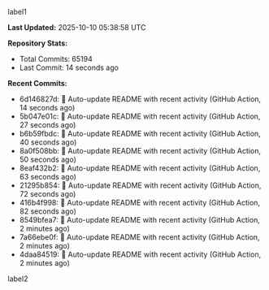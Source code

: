 
label1 
<!-- ACTIVITY_START -->
**Last Updated:** 2025-10-10 05:38:58 UTC

**Repository Stats:**
- Total Commits: 65194
- Last Commit: 14 seconds ago

**Recent Commits:**
- 6d146827d: 🤖 Auto-update README with recent activity (GitHub Action, 14 seconds ago)
- 5b047e01c: 🤖 Auto-update README with recent activity (GitHub Action, 27 seconds ago)
- b6b59fbdc: 🤖 Auto-update README with recent activity (GitHub Action, 40 seconds ago)
- 8a0f508bb: 🤖 Auto-update README with recent activity (GitHub Action, 50 seconds ago)
- 8eaf432b2: 🤖 Auto-update README with recent activity (GitHub Action, 63 seconds ago)
- 21295b854: 🤖 Auto-update README with recent activity (GitHub Action, 72 seconds ago)
- 416b4f998: 🤖 Auto-update README with recent activity (GitHub Action, 82 seconds ago)
- 8549bfea7: 🤖 Auto-update README with recent activity (GitHub Action, 2 minutes ago)
- 7a66ebe0f: 🤖 Auto-update README with recent activity (GitHub Action, 2 minutes ago)
- 4daa84519: 🤖 Auto-update README with recent activity (GitHub Action, 2 minutes ago)
<!-- ACTIVITY_END -->

label2
